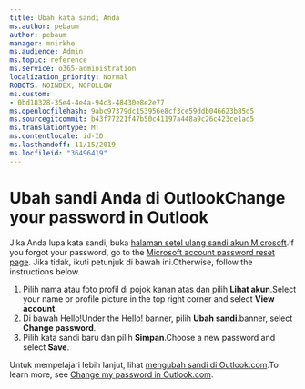 ```yaml
---
title: Ubah kata sandi Anda
ms.author: pebaum
author: pebaum
manager: mnirkhe
ms.audience: Admin
ms.topic: reference
ms.service: o365-administration
localization_priority: Normal
ROBOTS: NOINDEX, NOFOLLOW
ms.custom:
- 0bd18328-35e4-4e4a-94c3-48430e8e2e77
ms.openlocfilehash: 9abc97379dc153956e8cf3ce59ddb046623b85d5
ms.sourcegitcommit: b43f77221f47b50c41197a448a9c26c423ce1ad5
ms.translationtype: MT
ms.contentlocale: id-ID
ms.lasthandoff: 11/15/2019
ms.locfileid: "36496419"
---
```

# <a name="change-your-password-in-outlook"></a><span data-ttu-id="3ba37-102">Ubah sandi Anda di Outlook</span><span class="sxs-lookup"><span data-stu-id="3ba37-102">Change your password in Outlook</span></span>

<span data-ttu-id="3ba37-103">Jika Anda lupa kata sandi, buka [halaman setel ulang sandi akun Microsoft](https://go.microsoft.com/fwlink/p/?linkid=841909).</span><span class="sxs-lookup"><span data-stu-id="3ba37-103">If you forgot your password, go to the [Microsoft account password reset page](https://go.microsoft.com/fwlink/p/?linkid=841909).</span></span> <span data-ttu-id="3ba37-104">Jika tidak, ikuti petunjuk di bawah ini.</span><span class="sxs-lookup"><span data-stu-id="3ba37-104">Otherwise, follow the instructions below.</span></span>
  
1. <span data-ttu-id="3ba37-105">Pilih nama atau foto profil di pojok kanan atas dan pilih **Lihat akun**.</span><span class="sxs-lookup"><span data-stu-id="3ba37-105">Select your name or profile picture in the top right corner and select **View account**.</span></span>
2. <span data-ttu-id="3ba37-106">Di bawah Hello!</span><span class="sxs-lookup"><span data-stu-id="3ba37-106">Under the Hello!</span></span> <span data-ttu-id="3ba37-107">banner, pilih **Ubah sandi**.</span><span class="sxs-lookup"><span data-stu-id="3ba37-107">banner, select **Change password**.</span></span>
3. <span data-ttu-id="3ba37-108">Pilih kata sandi baru dan pilih **Simpan**.</span><span class="sxs-lookup"><span data-stu-id="3ba37-108">Choose a new password and select **Save**.</span></span>

<span data-ttu-id="3ba37-109">Untuk mempelajari lebih lanjut, lihat [mengubah sandi di Outlook.com](https://support.office.com/article/2138d690-811c-4545-b2f3-e4dbe80c9735.aspx).</span><span class="sxs-lookup"><span data-stu-id="3ba37-109">To learn more, see [Change my password in Outlook.com](https://support.office.com/article/2138d690-811c-4545-b2f3-e4dbe80c9735.aspx).</span></span>